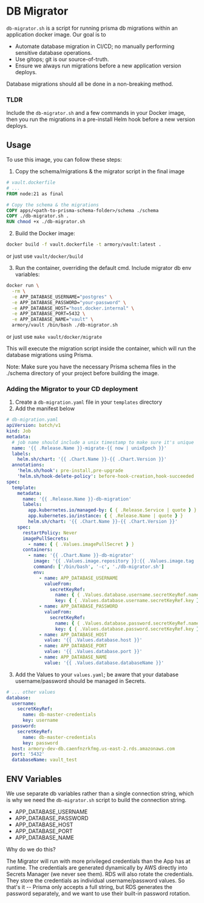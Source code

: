 # DB Migrator

`db-migrator.sh` is a script for running prisma db migrations within an application docker image.
Our goal is to

- Automate database migration in CI/CD; no manually performing sensitive database operations.
- Use gitops; git is our source-of-truth.
- Ensure we always run migrations before a new application version deploys.

Database migrations should all be done in a non-breaking method.

### TLDR

Include the `db-migrator.sh` and a few commands in your Docker image, then you run the migrations in a pre-install Helm hook before a new version deploys.

## Usage

To use this image, you can follow these steps:

1. Copy the schema/migrations & the migrator script in the final image

```dockerfile
# vault.dockerfile
# ...
FROM node:21 as final

# Copy the schema & the migrations
COPY apps/<path-to-prisma-schema-folder>/schema ./schema
COPY ./db-migrator.sh .
RUN chmod +x ./db-migrator.sh

```

2. Build the Docker image:

```bash
docker build -f vault.dockerfile -t armory/vault:latest .
```

or just use `vault/docker/build`

3. Run the container, overriding the default cmd. Include migrator db env variables:

```bash
docker run \
  -rm \
  -e APP_DATABASE_USERNAME="postgres" \
  -e APP_DATABASE_PASSWORD="your-password" \
  -e APP_DATABASE_HOST="host.docker.internal" \
  -e APP_DATABASE_PORT=5432 \
  -e APP_DATABASE_NAME="vault" \
  armory/vault /bin/bash ./db-migrator.sh
```

or just use `make vault/docker/migrate`

This will execute the migration script inside the container, which will run the database migrations using Prisma.

Note: Make sure you have the necessary Prisma schema files in the ./schema directory of your project before building the image.

### Adding the Migrator to your CD deployment

1. Create a `db-migration.yaml` file in your `templates` directory
2. Add the manifest below

```yaml
# db-migration.yaml
apiVersion: batch/v1
kind: Job
metadata:
  # job name should include a unix timestamp to make sure it's unique
  name: '{{ .Release.Name }}-migrate-{{ now | unixEpoch }}'
  labels:
    helm.sh/chart: '{{ .Chart.Name }}-{{ .Chart.Version }}'
  annotations:
    'helm.sh/hook': pre-install,pre-upgrade
    'helm.sh/hook-delete-policy': before-hook-creation,hook-succeeded
spec:
  template:
    metadata:
      name: '{{ .Release.Name }}-db-migration'
      labels:
        app.kubernetes.io/managed-by: { { .Release.Service | quote } }
        app.kubernetes.io/instance: { { .Release.Name | quote } }
        helm.sh/chart: '{{ .Chart.Name }}-{{ .Chart.Version }}'
    spec:
      restartPolicy: Never
      imagePullSecrets:
        - name: { { .Values.imagePullSecret } }
      containers:
        - name: '{{ .Chart.Name }}-db-migrator'
          image: '{{ .Values.image.repository }}:{{ .Values.image.tag | default .Chart.AppVersion }}'
          command: ['/bin/bash', '-c', './db-migrator.sh']
          env:
            - name: APP_DATABASE_USERNAME
              valueFrom:
                secretKeyRef:
                  name: { { .Values.database.username.secretKeyRef.name } }
                  key: { { .Values.database.username.secretKeyRef.key } }
            - name: APP_DATABASE_PASSWORD
              valueFrom:
                secretKeyRef:
                  name: { { .Values.database.password.secretKeyRef.name } }
                  key: { { .Values.database.password.secretKeyRef.key } }
            - name: APP_DATABASE_HOST
              value: '{{ .Values.database.host }}'
            - name: APP_DATABASE_PORT
              value: '{{ .Values.database.port }}'
            - name: APP_DATABASE_NAME
              value: '{{ .Values.database.databaseName }}'
```

3. Add the Values to your `values.yaml`; be aware that your database username/password should be managed in Secrets.

```yaml
# ... other values
database:
  username:
    secretKeyRef:
      name: db-master-credentials
      key: username
  password:
    secretKeyRef:
      name: db-master-credentials
      key: password
  host: armory-dev-db.caenfnzrkfmg.us-east-2.rds.amazonaws.com
  port: '5432'
  databaseName: vault_test
```

## ENV Variables

We use separate db variables rather than a single connection string, which is why we need the `db-migrator.sh` script to build the connection string.

- APP_DATABASE_USERNAME
- APP_DATABASE_PASSWORD
- APP_DATABASE_HOST
- APP_DATABASE_PORT
- APP_DATABASE_NAME

Why do we do this?

The Migrator will run with more privileged credentials than the App has at runtime. The credentials are generated dynamically by AWS directly into Secrets Manager (we never see them). RDS will also rotate the credentials. They store the credentials as individual username/password values. So that's it -- Prisma only accepts a full string, but RDS generates the password separately, and we want to use their built-in password rotation.
